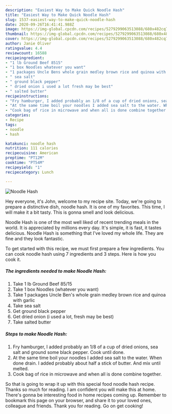 ```yaml
---
description: "Easiest Way to Make Quick Noodle Hash"
title: "Easiest Way to Make Quick Noodle Hash"
slug: 1537-easiest-way-to-make-quick-noodle-hash
date: 2020-09-26T16:41:41.988Z
image: https://img-global.cpcdn.com/recipes/5279299063513088/680x482cq70/noodle-hash-recipe-main-photo.jpg
thumbnail: https://img-global.cpcdn.com/recipes/5279299063513088/680x482cq70/noodle-hash-recipe-main-photo.jpg
cover: https://img-global.cpcdn.com/recipes/5279299063513088/680x482cq70/noodle-hash-recipe-main-photo.jpg
author: Janie Oliver
ratingvalue: 4.4
reviewcount: 16588
recipeingredient:
- "1 lb Ground Beef 8515"
- "1 box Noodles whatever you want"
- "1 packages Uncle Bens whole grain medley brown rice and quinoa with garlic"
- " sea salt"
- " ground black pepper"
- " dried onion i used a lot fresh may be best"
- " salted butter"
recipeinstructions:
- "Fry hamburger, I added probably an 1/8 of a cup of dried onions, sea salt and ground some black pepper. Cook until done."
- "At the same time boil your noodles I added sea salt to the water. When done drain. I added probably about half a stick of butter. And mix until melted."
- "Cook bag of rice in microwave and when all is done combine together."
categories:
- Recipe
tags:
- noodle
- hash

katakunci: noodle hash 
nutrition: 111 calories
recipecuisine: American
preptime: "PT12M"
cooktime: "PT54M"
recipeyield: "1"
recipecategory: Lunch

---
```



![Noodle Hash](https://img-global.cpcdn.com/recipes/5279299063513088/680x482cq70/noodle-hash-recipe-main-photo.jpg)

Hey everyone, it's John, welcome to my recipe site. Today, we're going to prepare a distinctive dish, noodle hash. It is one of my favorites. This time, I will make it a bit tasty. This is gonna smell and look delicious.



Noodle Hash is one of the most well liked of recent trending meals in the world. It is appreciated by millions every day. It's simple, it is fast, it tastes delicious. Noodle Hash is something that I've loved my whole life. They are fine and they look fantastic.


To get started with this recipe, we must first prepare a few ingredients. You can cook noodle hash using 7 ingredients and 3 steps. Here is how you cook it.

<!--inarticleads1-->

##### The ingredients needed to make Noodle Hash:

1. Take 1 lb Ground Beef 85/15
1. Take 1 box Noodles (whatever you want)
1. Take 1 packages Uncle Ben&#39;s whole grain medley brown rice and quinoa with garlic
1. Take  sea salt
1. Get  ground black pepper
1. Get  dried onion (i used a lot, fresh may be best)
1. Take  salted butter




<!--inarticleads2-->

##### Steps to make Noodle Hash:

1. Fry hamburger, I added probably an 1/8 of a cup of dried onions, sea salt and ground some black pepper. Cook until done.
1. At the same time boil your noodles I added sea salt to the water. When done drain. I added probably about half a stick of butter. And mix until melted.
1. Cook bag of rice in microwave and when all is done combine together.




So that is going to wrap it up with this special food noodle hash recipe. Thanks so much for reading. I am confident you will make this at home. There's gonna be interesting food in home recipes coming up. Remember to bookmark this page on your browser, and share it to your loved ones, colleague and friends. Thank you for reading. Go on get cooking!
